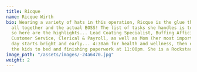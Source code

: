 ```yaml
---
title: Ricque
name: Ricque Wirth
bio: Wearing a variety of hats in this operation, Ricque is the glue that holds it
  all together and the actual BOSS! The list of tasks she handles is too long to list,
  so here are the highlights... Lead Coating Specialist, Buffing Afficianado, HR,
  Customer Service, Clerical & Payroll, as well as Mom (her most important job). Ricque's
  day starts bright and early... 4:30am for health and wellness, then ends after putting
  the kids to bed and finishing paperwork at 11:00pm. She is a Rockstar!
image_path: "/assets/images/-24a6470.jpg"
weight: 2
---
```


